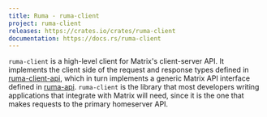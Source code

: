 ```yaml
---
title: Ruma - ruma-client
project: ruma-client
releases: https://crates.io/crates/ruma-client
documentation: https://docs.rs/ruma-client
---
```


`ruma-client` is a high-level client for Matrix's client-server API.
It implements the client side of the request and response types defined in [ruma-client-api](/projects/ruma-client-api/), which in turn implements a generic Matrix API interface defined in [ruma-api](/projects/ruma-api/).
`ruma-client` is the library that most developers writing applications that integrate with Matrix will need, since it is the one that makes requests to the primary homeserver API.
